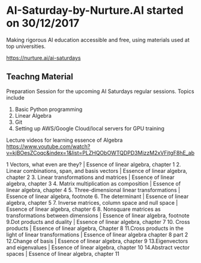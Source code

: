 # AI-Saturday-by-Nurture.AI started on 30/12/2017 
Making rigorous AI education accessible and free, using materials used at top universities.

https://nurture.ai/ai-saturdays 

## Teachng Material
Preparation Session for the upcoming AI Saturdays regular sessions. Topics include
1) Basic Python programming
2) Linear Algebra
3) Git
4) Setting up AWS/Google Cloud/local servers for GPU training

Lecture videos for learning essence of Algebra https://www.youtube.com/watch?v=kjBOesZCoqc&index=1&list=PLZHQObOWTQDPD3MizzM2xVFitgF8hE_ab

1 Vectors, what even are they? | Essence of linear algebra, chapter 1
2. Linear combinations, span, and basis vectors | Essence of linear algebra, chapter 2
3. Linear transformations and matrices | Essence of linear algebra, chapter 3
4. Matrix multiplication as composition | Essence of linear algebra, chapter 4
5. Three-dimensional linear transformations | Essence of linear algebra, footnote
6. The determinant | Essence of linear algebra, chapter 5
7. Inverse matrices, column space and null space | Essence of linear algebra, chapter 6
8. Nonsquare matrices as transformations between dimensions | Essence of linear algebra, footnote
9.Dot products and duality | Essence of linear algebra, chapter 7
10. Cross products | Essence of linear algebra, Chapter 8
11.Cross products in the light of linear transformations | Essence of linear algebra chapter 8 part 2
12.Change of basis | Essence of linear algebra, chapter 9
13.Eigenvectors and eigenvalues | Essence of linear algebra, chapter 10
14.Abstract vector spaces | Essence of linear algebra, chapter 11



